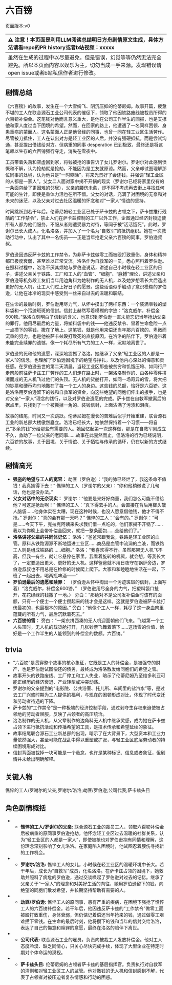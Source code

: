 # 六百镑
页面版本:v0
 

| :warning: 注意！本页面是利用LLM阅读总结明日方舟剧情原文生成，具体方法请看repo的PR history或者b站视频：xxxxx           |
|:----------------------------|
| 虽然在生成的过程中以尽量避免，但是错误，幻觉等等仍然无法完全避免。所以本页面内容以娱乐为主，切勿当成一手来源。发现错误请open issue或者b站私信作者进行修改。|



## 剧情总结
《六百镑》的故事，发生在一个大雪纷飞、阴沉压抑的伦蒂尼姆。故事开篇，疲惫不堪的工人在联合源石工业公司代表的催促下，领取了他因铁路废线被裁员所得的六百镑补偿金。这笔钱对他而言意义重大，是他在公司工作半生的回报，也是支撑他和家人度过当下困境的希望。然而，在回家的路上，他遭遇了一名同样困顿、身患重病的蒙面人。这名蒙面人正是他曾经的同事，也曾一同在轻工业区生活劳作。尽管被刀抵住，工人在认出对方是轻工业区的人后，并没有强硬抵抗，而是尝试沟通，甚至提出借钱给对方。但病重的同事 desperation 已到极致，最终还是将这笔赖以生存的六百镑强行夺走，消失在雪夜中。

工员带着失落和空虚回到家，将钱被抢的事告诉了女儿罗谢尔。罗谢尔对此感到愤慨和不解，认为抢劫就是抢劫，不能因为是工友就原谅。然而，父亲却试图理解那位同事的处境，认为他只是“一时糊涂”，将来光景好了会还钱，并强调“轻工业区的人都是一家人”。父女二人面对家中揭不开锅的现实（罗谢尔已经将家里仅有的一条面包给了更困难的邻居），父亲的腰伤未愈，却不得不考虑再去街上寻找任何可能的生计，即使是重体力活也在所不惜。父女的对话，充满了对困境的无奈和对未来的迷茫，以及父亲对过去社区温暖的怀念和对“一家人”情谊的坚持。

时间跳跃到若干年后。伦蒂尼姆轻工业区已处于萨卡兹的占领之下，萨卡兹推行残酷的“工作禁令”，禁止人们在萨卡兹控制的工厂以外工作，企图通过经济封锁迫使所有人都为他们服务，不服从者则遭受暴力对待，等同于被“活活饿死”。此时，罗谢尔已长大成人，化名洛洛，并加入了一个名为“自救军”的抵抗组织。她在一次救助行动中，认出了其中一名伤员——正是当年抢走父亲六百镑的同事，罗伯逊叔叔。

罗伯逊因违反萨卡兹的工作禁令，为非萨卡兹做零工而被殴打致重伤，身体和精神都已极度衰弱，甚至难以正常交流。洛洛作为自救军的一员，悉心照料着罗伯逊。在照料过程中，洛洛不厌其烦地与罗伯逊说话，讲述自己小时候在轻工业区的日子，讲述父亲关于铁路、工厂和工人的“血管”、“细胞”、“脉搏”理论，讲述父亲和罗伯逊等机务段工友们当年用边角料为她制作的无人机，以及她梦想着长大后造出更好的无人机，让工人们过上好日子的愿景。这些话语似乎触动了意识模糊的罗伯逊，让他在冰冷的现实中感受到一丝来自过去的温暖和联结。

在生命的最后时刻，罗伯逊用尽力气，从怀中摸出了两样东西：一个装满零钱的塑料袋和一个污迹斑斑的信封。信封上赫然写着模糊的字迹：“洛克威尔，补偿金600镑。”洛洛立刻明白了信封的含义，也意识到罗伯逊一直未能忘记当年抢劫父亲的罪行。他用尽最后的力量，将塑料袋中的钱——他违反禁令、冒着生命危险一点一点攒下的零钱，撒在了地上。这笔钱，就是他用来偿还当年那六百镑的、卑微而沉重的努力，也是他被萨卡兹殴打致死的直接原因。在洛洛的陪伴下，罗伯逊带着未能完全赎罪的遗憾，像一个耗尽所有气力的工人一样，沉默地离世了。

罗伯逊的死和他的遗愿，深深地震撼了洛洛。她继承了父亲“轻工业区的人都是一家人”的信念，也理解了罗伯逊困境下的绝望与挣扎，以及他内心深处的悔意和责任感。在罗伯逊去世的第二天清晨，当轻工业区那些被贫穷和饥饿压垮、如同行尸走肉般前往萨卡兹工厂劳作的工人们走在路上时，一架洛洛制作的、由各种零件拼凑而成的无人机飞过他们的头顶。无人机的货舱打开，如同一场奇异的雪，将大把的钞票和硬币均匀地撒在了每一个工人的身边。这些钱的总额，恰好是六百镑。这是洛洛用罗伯逊留下的钱和自救军的资金，向这些绝望的同胞们伸出的援手，也是对父亲“一家人”理念的践行，以及对罗伯逊遗愿的完成。萨卡兹在自救军撤离后的据点里，只找到了一个被撕掉一角的、装钱信封，上面沾满了污渍和泪痕。

故事的结尾，时间又一次跳跃。伦蒂尼姆在漫长的苦难后似乎开始重建，联合源石工业的新总部大楼傲然矗立。洛洛已经长大，她依然保持着一个习惯——将自己“多余的钱”分给那些有需要的人。她回忆起第一次这样做，那是在自救军刚成立不久，救助了一位父亲的老同事……故事在此戛然而止，但洛洛的行为已经说明，六百镑的故事，关于困境、关于情谊、关于牺牲与传承的循环，仍在以新的方式继续。
## 剧情高光
*   **强盗的绝望与工人的宽容：**
    劫匪（罗伯逊）：“我的肺已经烂了，我这条命不值钱！我真捅得下去！”
    憔悴的工人（罗谢尔的父亲）：“你和他稍微说了几句话，他也是没办法。”
*   **父女对话中的无奈现实：**
    罗谢尔：“他要是来好好商量，我们怎么可能不借给他？可这是抢劫啊！”
    憔悴的工人：“真下得去手的人，会直接在背后用榔头敲人脑袋......他身体实在太糟，现在这种时候，也没人愿意借他钱，他才不得不抢。”
    罗谢尔：“真的会有那一天吗？”
    憔悴的工人：“会有的。”
    罗谢尔：“可是......今天下午，克拉克阿姨来央求我们借一点吃的，他们家揭不开锅了......我以为你晚上会带补偿金回来，就把一整条面包......全给他们了。”
*   **洛洛讲述父辈的共同体记忆：**
    洛洛：“爸爸常跟我说，铁路是轻工业区的血管。原料从铁路源源不断地运进工业区......商品是血管中流淌的血液，而铁路工人则是组成铁路的......细胞。”
    洛洛：“我喜欢得不行。虽然那架无人机飞不高，但我一有空，就让它悬停在家里。我看着旋转的机翼，就会想，等我长大了，一定要造出更大、更好的无人机。这样爸爸就不用日夜守在锅炉旁边，罗伯逊叔叔也不用总是在检修的时候爬上爬下。大家和和睦睦地生活在一起，下班了一起出去，喝两瓶啤酒——”
*   **罗伯逊最后的遗愿和赎罪：**
    （罗伯逊从怀中掏出一个污迹斑斑的信封，上面写着）“洛克威尔，补偿金600镑。”
    （罗伯逊用尽全身的力气，把塑料袋口扯开，花花绿绿的钱撒了一地。）
    旁白：“那绝对不是公司发补偿金时该有的面额，只有一个便士一个便士攒起来的钱才会是这样。这就是罗伯逊被萨卡兹打伤最初的，也最根本的原因。”
    旁白：“他像个工人一样，耗尽了这一身血肉里蕴藏的所有力气，最后沉默着死去。”
*   **六百镑的雪：**
    旁白：“一架东拼西凑的无人机迎面朝他们飞来。飞越第一个工人头顶时，无人机的载货舱打开，几张钞票飞舞着落下......这场雪的价值，恰好是一个工作半生的人能领到的补偿金的数额。六百镑。”
## trivia
*   “六百镑”是贯穿整个故事的核心象征，它既是工人的补偿金，是被强夺的财产，也是罗伯逊试图偿还的债务，最终成为洛洛散发给同胞们的希望之雪。
*   故事开头的铁路废线、工厂停工和工人失业，暗示了伦蒂尼姆乃至维多利亚可能正经历的经济衰退、产业转型或冲突动荡。
*   罗谢尔的父亲提到的“电影院、公共浴室、托儿所、车间里的盐汽水”等，是过去工厂兴盛时期为工人提供的福利，与现在的困顿形成对比，体现了时代变迁和劳动者待遇的下降。
*   萨卡兹的“工作禁令”是一种极端的经济控制手段，通过剥夺生存权来迫使被占领地的劳动者屈服，反映了占领者的高压统治。
*   洛洛制作的无人机，从父辈制作的边角料无人机中继承灵感，成为她在萨卡兹占领下进行抵抗活动和传播希望的工具，是技术传承和希望延续的象征。
*   故事结尾联合源石工业新总部的出现，暗示了在大背景下，大型资本和工业力量依然强大，甚至可能在战乱中得以重塑或扩张，与轻工业区底层劳动者的持续困境形成对比。
*   信封背面被裁掉一块可能是一个悬念，也许是某种标记、信息或者象征，但剧情并未给出明确解释。
## 关键人物
憔悴的工人/罗谢尔的父亲;罗谢尔/洛洛;劫匪/罗伯逊;公司代表;萨卡兹头目
## 角色剧情概括
-   *   **憔悴的工人/罗谢尔的父亲:** 联合源石工业的裁员工人，领取六百镑补偿金后被病重的原同事罗伯逊抢劫。他怀念轻工业区过去温暖的社群关系，认为“轻工业区的人都是一家人”，即使被抢也对罗伯逊抱有同情和理解，这份理念深刻影响了女儿洛洛。在家庭陷入困境时，他试图忍着腰伤寻找新的工作机会。
-   *   **罗谢尔/洛洛:** 憔悴工人的女儿，小时候在轻工业区的温暖环境中长大。若干年后，成长为“自救军”成员，化名洛洛。在萨卡兹占领的困境下，她救助并照料了病危的罗伯逊，通过交谈唤起了罗伯逊对过去的记忆。继承了父亲关于“一家人”的理念和对美好生活的向往，她用罗伯逊留下的钱，向绝望的同胞们散发希望，并长期坚持帮助有需要的人。
-   *   **劫匪/罗伯逊:** 憔悴工人的原同事，患有严重的疾病，在困境下强抢了憔悴工人的六百镑补偿金。若干年后，他因违反萨卡兹的“工作禁令”做零工而被殴打致重伤，身体衰弱，但仍惦记着偿还当年抢来的钱，通过做零工艰难攒下零钱。在生命的最后时刻，他将攒下的钱和当年的信封交给洛洛，表达了自己的悔意和赎罪的意愿，最终在洛洛的陪伴下离世。
-   *   **公司代表:** 联合源石工业的雇员，负责向被裁工人发放补偿金。他对工人态度冷漠、缺乏同情心，只关心尽快完成手续，体现了大型企业在特定时期对个体命运的漠视。
-   *   **萨卡兹头目:** 伦蒂尼姆的占领者萨卡兹的基层指挥官。负责执行对自救军的清剿和对轻工业区工人的监管。他对撒钱的无人机和信封感到不解，代表了占领者对被压迫者复杂情感和行动的困惑。